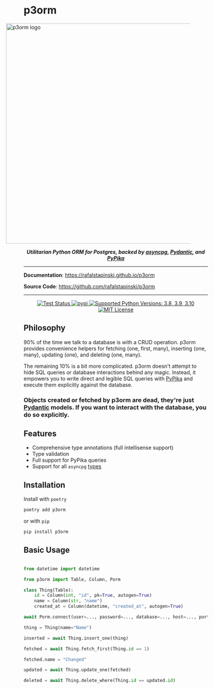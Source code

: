 # p3orm

<a href="https://rafalstapinski.github.io/p3orm">
  <img src="https://rafalstapinski.github.io/p3orm/img/logo.png" alt="p3orm logo" style="width: 600px; margin-left: calc(50% - 300px)" />
</a>

<p align="center">
  <strong>
    <em>
      Utilitarian Python ORM for Postgres, backed by <a href="https://github.com/MagicStack/asyncpg">asyncpg</a>, <a href="https://github.com/samuelcolvin/pydantic">Pydantic</a>, and <a href="https://github.com/kayak/pypika">PyPika</a>
    </em>
  </strong>
</p>

---

**Documentation**: <a href="https://rafalstapinski.github.io/p3orm">https://rafalstapinski.github.io/p3orm</a>

**Source Code**: <a href="https://github.com/rafalstapinski/p3orm">https://github.com/rafalstapinski/p3orm</a>

---

<p align="center">
  <a href="https://github.com/rafalstapinski/porm/actions/workflows/test.yml" target="_blank">
    <img src="https://github.com/rafalstapinski/porm/actions/workflows/test.yml/badge.svg" alt="Test Status" />
  </a>
  <a href="https://pypi.org/project/p3orm" target="_blank">
    <img src="https://img.shields.io/pypi/v/p3orm?color=%2334D058" alt="pypi" />
  </a>
  <a href="https://pypi.org/project/p3orm" target="_blank">
    <img src="https://img.shields.io/pypi/pyversions/p3orm?color=%23334D058" alt="Supported Python Versions: 3.8, 3.9, 3.10" />
  </a>
  <a href="https://github.com/rafalstapinski/p3orm/blob/master/LICENSE" target="_blank">
    <img src="https://img.shields.io/pypi/l/p3orm?color=%23334D058" alt="MIT License" />
  </a>
</p>

<h2>Philosophy</h2>

90% of the time we talk to a database is with a CRUD operation. p3orm provides convenience helpers for fetching (one, first, many), inserting (one, many), updating (one), and deleting (one, many).

The remaining 10% is a bit more complicated. p3orm doesn't attempt to hide SQL queries or database interactions behind any magic. Instead, it empowers you to write direct and legible SQL queries with [PyPika](https://github.com/kayak/pypika) and execute them explicitly against the database.


### Objects created or fetched by p3orm are dead, they're just [Pydantic](https://github.com/samuelcolvin/pydantic) models. If you want to interact with the database, you do so explicitly.

<h2>Features</h2>

- Comprehensive type annotations (full intellisense support)
- Type validation
- Full support for PyPika queries
- Support for all `asyncpg` [types](https://magicstack.github.io/asyncpg/current/usage.html#type-conversion)

<h2>Installation</h2>

Install with `poetry`
```sh
poetry add p3orm
```

or with `pip`

```sh
pip install p3orm
```

<h2>Basic Usage</h2>

```python

from datetime import datetime

from p3orm import Table, Column, Porm

class Thing(Table):
    id = Column(int, "id", pk=True, autogen=True)
    name = Column(str, "name")
    created_at = Column(datetime, "created_at", autogen=True)

await Porm.connect(user=..., password=..., database=..., host=..., port=...)

thing = Thing(name="Name")

inserted = await Thing.insert_one(thing)

fetched = await Thing.fetch_first(Thing.id == 1)

fetched.name = "Changed"

updated = await Thing.update_one(fetched)

deleted = await Thing.delete_where(Thing.id == updated.id)
```
